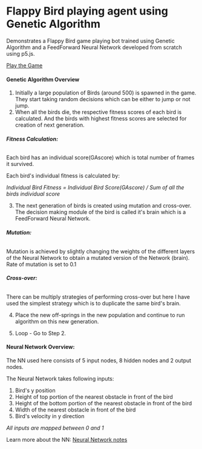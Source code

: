 # Flappy Bird playing agent using Genetic Algorithm
Demonstrates a Flappy Bird game playing bot trained using Genetic Algorithm and a FeedForward Neural Network developed from scratch using p5.js.

[Play the Game](https://prasadchelsea33.github.io/FlappyBirdGeneticAlgo/)

#### Genetic Algorithm Overview
1. Initially a large population of Birds (around 500) is spawned in the game. They start taking random decisions which can be either to jump or not jump.
2. When all the birds die, the respective fitness scores of each bird is calculated. And the birds with highest fitness scores are selected for creation of next generation.
 ###### **Fitness Calculation:**
Each bird has an individual score(GAscore) which is total number of frames it survived.

 Each bird's individual fitness is calculated by:

 *Individual Bird Fitness = Individual Bird Score(GAscore) / Sum of all the birds individual score*




3. The next generation of birds is created using mutation and cross-over. The decision making module of the bird is called it's brain which is a FeedForward Neural Network.
 ###### **Mutation:**
Mutation is achieved by slightly changing the weights of the different layers of the Neural Network to obtain a mutated version of the Network (brain). Rate of mutation is set to 0.1
 ###### **Cross-over:**
There can be multiply strategies of performing cross-over but here I have used the simplest strategy which is to duplicate the same bird's brain.

4. Place the new off-springs in the new population and continue to run algorithm on this new generation.

5. Loop - Go to Step 2.

#### Neural Network Overview:
The NN used here consists of 5 input nodes, 8 hidden nodes and 2 output nodes.

The Neural Network takes following inputs:

1. Bird's y position
2. Height of top portion of the nearest obstacle in front of the bird
3. Height of the bottom portion of the nearest obstacle in front of the bird
4. Width of the nearest obstacle in front of the bird
5. Bird's velocity in y direction

*All inputs are mapped between 0 and 1*

Learn more about the NN: [Neural Network notes](https://github.com/prasadchelsea33/NeuralNetworkJS/blob/master/README.md)
